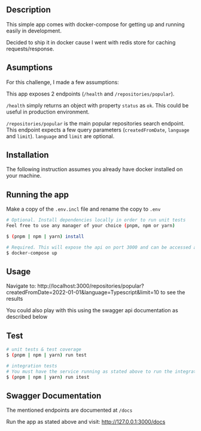 ## Description

This simple app comes with docker-compose for getting up and running easily in development.

Decided to ship it in docker cause I went with redis store for caching requests/response.

## Asumptions

For this challenge, I made a few assumptions:

This app exposes 2 endpoints (`/health` and `/repositories/popular`).

`/health` simply returns an object with property `status` as `ok`. This could be useful in production environment.

`/repositories/popular` is the main popular repositories search endpoint. This endpoint expects a few query parameters (`createdFromDate`, `language` and `limit`). `language` and `limit` are optional.

## Installation

The following instruction assumes you already have docker installed on your machine.


## Running the app

Make a copy of the `.env.incl` file and rename the copy to `.env`


```bash
# Optional. Install dependencies locally in order to run unit tests
Feel free to use any manager of your choice (pnpm, npm or yarn)

$ (pnpm | npm | yarn) install
```


```bash
# Required. This will expose the api on port 3000 and can be accessed at http://localhost:3000
$ docker-compose up
```

## Usage

Navigate to: http://localhost:3000/repositories/popular?createdFromDate=2022-01-01&language=Typescript&limit=10 to see the results


You could also play with this using the swagger api documentation as described below


## Test

```bash
# unit tests & test coverage
$ (pnpm | npm | yarn) run test

# integration tests
# You must have the service running as stated above to run the integration tests
$ (pnpm | npm | yarn) run itest
```

## Swagger Documentation

The mentioned endpoints are documented at `/docs`

Run the app as stated above and visit: http://127.0.0.1:3000/docs

